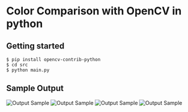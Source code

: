 # Color Comparison with OpenCV in python

## Getting started

```
$ pip install opencv-contrib-python
$ cd src
$ python main.py
```

## Sample Output
![Output Sample]("sample_outputs/output_sample.png")
![Output Sample]("sample_outputs/output_tshirt_sample_1.png")
![Output Sample]("sample_outputs/output_tshirt_sample_2.png")
![Output Sample]("sample_outputs/output_noise.png")